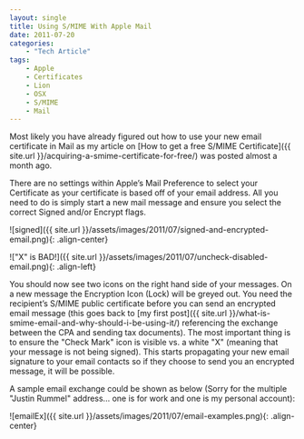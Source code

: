 ```yaml
---
layout: single
title: Using S/MIME With Apple Mail
date: 2011-07-20
categories:
    - "Tech Article"
tags:
    - Apple
    - Certificates
    - Lion
    - OSX
    - S/MIME
    - Mail
---
```


Most likely you have already figured out how to use your new email certificate in Mail as my article on [How to get a free S/MIME Certificate]({{ site.url }}/acquiring-a-smime-certificate-for-free/) was posted almost a month ago.

There are no settings within Apple’s Mail Preference to select your Certificate as your certificate is based off of your email address. All you need to do is simply start a new mail message and ensure you select the correct Signed and/or Encrypt flags.

![signed]({{ site.url }}/assets/images/2011/07/signed-and-encrypted-email.png){: .align-center}

!["X" is BAD!]({{ site.url }}/assets/images/2011/07/uncheck-disabled-email.png){: .align-left}

You should now see two icons on the right hand side of your messages. On a new message the Encryption Icon (Lock) will be greyed out. You need the recipient’s S/MIME public certificate before you can send an encrypted email message (this goes back to [my first post]({{ site.url }}/what-is-smime-email-and-why-should-i-be-using-it/) referencing the exchange between the CPA and sending tax documents). The most important thing is to ensure the "Check Mark" icon is visible vs. a white "X" (meaning that your message is not being signed). This starts propagating your new email signature to your email contacts so if they choose to send you an encrypted message, it will be possible.

A sample email exchange could be shown as below (Sorry for the multiple "Justin Rummel" address... one is for work and one is my personal account):

![emailEx]({{ site.url }}/assets/images/2011/07/email-examples.png){: .align-center}
